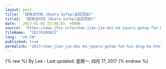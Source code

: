 ```yaml
---
layout: post
title:  "超简洁代码 JQuery GoTop(返回顶部)"
title2:  "超简洁代码 JQuery GoTop(返回顶部)"
date:   2017-01-01 23:48:43  +0800
source:  "https://www.jfox.info/chao-jian-jie-dai-ma-jquery-gotop-fan-hui-ding-bu.html"
fileName:  "20170100823"
lang:  "zh_CN"
published: true
permalink: "2017/chao-jian-jie-dai-ma-jquery-gotop-fan-hui-ding-bu.html"
---
```

{% raw %}
By Lee - Last updated: 星期一, 四月 17, 2017
{% endraw %}